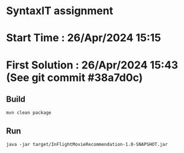 # SyntaxIT assignment

# Start Time : 26/Apr/2024 15:15

# First Solution : 26/Apr/2024 15:43 (See git commit #38a7d0c)

## Build

``mvn clean package``

## Run

``java -jar target/InFlightMovieRecommendation-1.0-SNAPSHOT.jar``